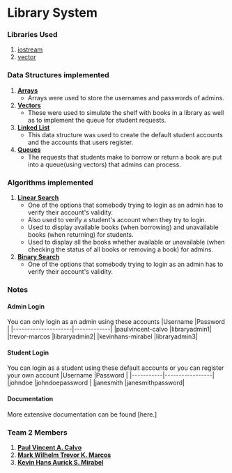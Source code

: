 # Library System

### Libraries Used
1. [iostream](https://www.geeksforgeeks.org/basic-input-output-c/)
2. [vector](geeksforgeeks.org/vector-in-cpp-stl/)
### Data Structures implemented
1. [**Arrays**](https://www.geeksforgeeks.org/what-is-array/)   
   - Arrays were used to store the usernames and passwords of admins. 
2. [**Vectors**](https://www.geeksforgeeks.org/vector-in-cpp-stl/)
   - These were used to simulate the shelf with books in a library as well as to implement the queue for student requests.
4. [**Linked List**](https://www.geeksforgeeks.org/data-structures/linked-list/)   
   - This data structure was used to create the default student accounts and the accounts that users register.
5. [**Queues**]()      
   - The requests that students make to borrow or return a book are put into a queue(using vectors) that admins can process.
### Algorithms implemented
1. [**Linear Search**](https://www.geeksforgeeks.org/linear-search/)
   + One of the options that somebody trying to login as an admin has to verify their account's validity.
   + Also used to verify a student's account when they try to login.
   + Used to display available books (when borrowing) and unavailable books (when returning) for students.
   + Used to display all the books whether available or unavailable (when checking the status of all books or removing a book) for admins.
2. [**Binary Search**](https://www.geeksforgeeks.org/binary-search/)
   + One of the options that somebody trying to login as an admin has to verify their account's validity.
### Notes
#### Admin Login
You can only login as an admin using these accounts
|Username             |Password     |
|---------------------|-------------|
|paulvincent-calvo    |libraryadmin1|
|trevor-marcos        |libraryadmin2|
|kevinhans-mirabel    |libraryadmin3|
#### Student Login
You can login as a student using these default accounts or you can register your own account
|Username   |Password         |
|-----------|-----------------|
|johndoe    |johndoepassword  |
|janesmith  |janesmithpassword|    
#### Documentation
More extensive documentation can be found [here.]
### Team 2 Members
1. [**Paul Vincent A. Calvo**](https://github.com/PaulVincent-Calvo)
2. [**Mark Wilhelm Trevor K. Marcos**](https://github.com/trey020304)
3. [**Kevin Hans Aurick S. Mirabel**](https://github.com/kebinmirabel)

